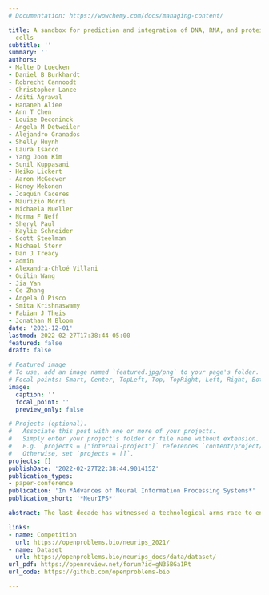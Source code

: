 ```yaml
---
# Documentation: https://wowchemy.com/docs/managing-content/

title: A sandbox for prediction and integration of DNA, RNA, and protein data in single
  cells
subtitle: ''
summary: ''
authors:
- Malte D Luecken
- Daniel B Burkhardt
- Robrecht Cannoodt
- Christopher Lance
- Aditi Agrawal
- Hananeh Aliee
- Ann T Chen
- Louise Deconinck
- Angela M Detweiler
- Alejandro Granados
- Shelly Huynh
- Laura Isacco
- Yang Joon Kim
- Sunil Kuppasani
- Heiko Lickert
- Aaron McGeever
- Honey Mekonen
- Joaquin Caceres
- Maurizio Morri
- Michaela Mueller
- Norma F Neff
- Sheryl Paul
- Kaylie Schneider
- Scott Steelman
- Michael Sterr
- Dan J Treacy
- admin
- Alexandra-Chloé Villani
- Guilin Wang
- Jia Yan
- Ce Zhang
- Angela O Pisco
- Smita Krishnaswamy
- Fabian J Theis
- Jonathan M Bloom
date: '2021-12-01'
lastmod: 2022-02-27T17:38:44-05:00
featured: false
draft: false

# Featured image
# To use, add an image named `featured.jpg/png` to your page's folder.
# Focal points: Smart, Center, TopLeft, Top, TopRight, Left, Right, BottomLeft, Bottom, BottomRight.
image:
  caption: ''
  focal_point: ''
  preview_only: false

# Projects (optional).
#   Associate this post with one or more of your projects.
#   Simply enter your project's folder or file name without extension.
#   E.g. `projects = ["internal-project"]` references `content/project/deep-learning/index.md`.
#   Otherwise, set `projects = []`.
projects: []
publishDate: '2022-02-27T22:38:44.901415Z'
publication_types:
- paper-conference
publication: 'In *Advances of Neural Information Processing Systems*'
publication_short: '*NeurIPS*'

abstract: The last decade has witnessed a technological arms race to encode the molecular states of cells into DNA libraries, turning DNA sequencers into scalable single-cell microscopes. Single-cell measurement of chromatin accessibility (DNA), gene expression (RNA), and proteins has revealed rich cellular diversity across tissues, organisms, and disease states. However, single-cell data poses a unique set of challenges. A dataset may comprise millions of cells with tens of thousands of sparse features. Identifying biologically relevant signals from the background sources of technical noise requires innovation in predictive and representational learning. Furthermore, unlike in machine vision or natural language processing, biological ground truth is limited. Here we leverage recent advances in multi-modal single-cell technologies which, by simultaneously measuring two layers of cellular processing in each cell, provide ground truth analogous to language translation. We define three key tasks to predict one modality from another and learn integrated representations of cellular state. We also generate a novel dataset of the human bone marrow specifically designed for benchmarking studies. The dataset and tasks are accessible through an open-source framework that facilitates centralized evaluation of community-submitted methods.

links:
- name: Competition
  url: https://openproblems.bio/neurips_2021/
- name: Dataset
  url: https://openproblems.bio/neurips_docs/data/dataset/
url_pdf: https://openreview.net/forum?id=gN35BGa1Rt
url_code: https://github.com/openproblems-bio

---
```

